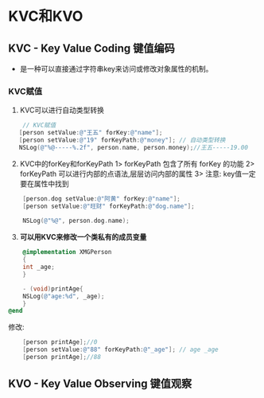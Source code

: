 # KVC和KVO

## KVC - Key Value Coding 键值编码
* 是一种可以直接通过字符串key来访问或修改对象属性的机制。

### KVC赋值

1. KVC可以进行自动类型转换
 
 ```objectivec
     // KVC赋值
    [person setValue:@"王五" forKey:@"name"];
    [person setValue:@"19" forKeyPath:@"money"]; // 自动类型转换
    NSLog(@"%@-----%.2f", person.name, person.money);//王五-----19.00
```
2. KVC中的forKey和forKeyPath
     1> forKeyPath 包含了所有 forKey 的功能
     2> forKeyPath 可以进行内部的点语法,层层访问内部的属性
     3> 注意: key值一定要在属性中找到
```objectivec
    [person.dog setValue:@"阿黄" forKey:@"name"];
    [person setValue:@"旺财" forKeyPath:@"dog.name"];
    
    NSLog(@"%@", person.dog.name);
```
3. **可以用KVC来修改一个类私有的成员变量**
```objectivec
    @implementation XMGPerson
    {
    int _age;
    }

    - (void)printAge{
    NSLog(@"age:%d", _age);
    }
@end
```
修改:
```objectivec
    [person printAge];//0
    [person setValue:@"88" forKeyPath:@"_age"]; // age _age
    [person printAge];//88
```

## KVO - Key Value Observing 键值观察